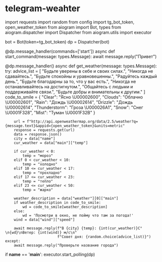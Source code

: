# telegram-weahter

import requests
import random
from config import tg_bot_token, open_weather_token
from aiogram import Bot, types
from aiogram.dispatcher import Dispatcher
from aiogram.utils import executor

bot = Bot(token=tg_bot_token)
dp = Dispatcher(bot)


@dp.message_handler(commands=['start'])
async def start_command(message: types.Message):
    await message.reply("Привет")


@dp.message_handler()
async def get_weather(message: types.Message):
    try:
        advice_list = [
            "Будьте уверены в себе и своих силах.",
            "Никогда не сдавайтесь.",
            "Будьте спокойны и уравновешенны.",
            "Радуйтесь каждый день.",
            "Будьте благодарны за то, что у вас есть.",
            "Никогда не останавливайтесь на достигнутом.",
            "Общайтесь с людьми и поддерживайте связи.",
            "Будьте добры и внимательны к другим."
        ]
        code_to_smile = {
            "Clear": "Ясно \U00002600",
            "Clouds": "Облачно \U00002601",
            "Rain": "Дождь \U00002614",
            "Drizzle": "Дождь \U00002614",
            "Thunderstorm": "Гроза \U000026A1",
            "Snow": "Снег \U0001F328",
            "Mist": "Туман \U0001F32B"
        }

        url = f"http://api.openweathermap.org/data/2.5/weather?q={message.text}&appid={open_weather_token}&units=metric"
        response = requests.get(url)
        data = response.json()
        city = data["name"]
        cur_weather = data["main"]["temp"]

        if cur_weather < 0:
            temp = "мороз"
        elif 0 < cur_weather < 10:
            temp = "холодно"
        elif 10 <= cur_weather < 17:
            temp = "прохладно"
        elif 17 <= cur_weather < 23:
            temp = "тепло"
        elif 23 <= cur_weather < 50:
            temp = "жарко"

        weather_description = data["weather"][0]["main"]
        if weather_description in code_to_smile:
            wd = code_to_smile[weather_description]
        else:
            wd = 'Посмотри в окно, не пойму что там за погода!'
        wind = data["wind"]["speed"]

        await message.reply(f"В {city} {temp}: {int(cur_weather)}С°\n{wd}\nВетер: {int(wind)} м/с\n"
                            f"Совет дня: {random.choice(advice_list)}")
    except:
        await message.reply("Проверьте название города")



if __name__ == '__main__':
    executor.start_polling(dp)
